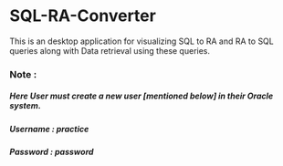 # SQL-RA-Converter
This is an desktop application for visualizing SQL to RA and RA to SQL queries along with Data retrieval using these queries.  
### Note : 
##### Here User must create a new user [mentioned below] in their Oracle system. 
##### Username : practice
##### Password : password
